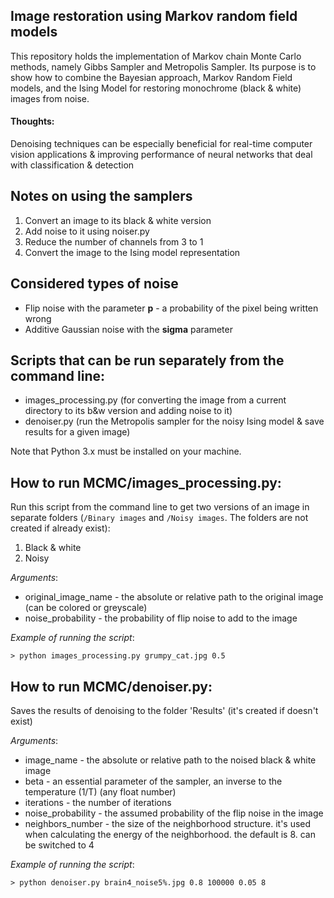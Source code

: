 ## Image restoration using Markov random field models
This repository holds the implementation of Markov chain Monte Carlo methods, namely Gibbs Sampler and Metropolis Sampler. Its purpose is to show how to combine the Bayesian approach, Markov Random Field models, and the Ising Model for restoring monochrome (black & white) images from noise.  

#### Thoughts: 
Denoising techniques can be especially beneficial for real-time computer vision applications & improving performance of neural networks that deal with classification & detection

## Notes on using the samplers
1. Convert an image to its black & white version
2. Add noise to it using noiser.py
3. Reduce the number of channels from 3 to 1
4. Convert the image to the Ising model representation


## Considered types of noise 
* Flip noise with the parameter **p** - a probability of the pixel being written wrong
* Additive Gaussian noise with the **sigma** parameter

## Scripts that can be run separately from the command line:

* images_processing.py (for converting the image from a current directory to its b&w version and adding noise to it)
* denoiser.py (run the Metropolis sampler for the noisy Ising model & save results for a given image)

Note that Python 3.x must be installed on your machine.

## How to run MCMC/images_processing.py:
Run this script from the command line to get two versions of an image in separate folders (`/Binary images` and `/Noisy images`. The folders are not created if already exist):
1. Black & white
2. Noisy

*Arguments*:

* original_image_name - the absolute or relative path to the original image (can be colored or greyscale)
* noise_probability - the probability of flip noise to add to the image

*Example of running the script*:

`> python images_processing.py grumpy_cat.jpg 0.5`


## How to run MCMC/denoiser.py:

Saves the results of denoising to the folder 'Results' (it's created if doesn't exist)

*Arguments*:

* image_name - the absolute or relative path to the noised black & white image
* beta - an essential parameter of the sampler, an inverse to the temperature (1/T) (any float number)
* iterations - the number of iterations
* noise_probability - the assumed probability of the flip noise in the image
* neighbors_number - the size of the neighborhood structure. it's used when calculating the energy of the neighborhood. the default is 8. can be switched to 4

*Example of running the script*:

`> python denoiser.py brain4_noise5%.jpg 0.8 100000 0.05 8`



